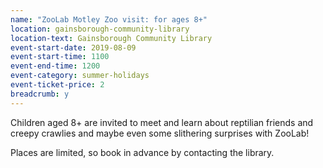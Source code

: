 ```yaml
---
name: "ZooLab Motley Zoo visit: for ages 8+"
location: gainsborough-community-library
location-text: Gainsborough Community Library
event-start-date: 2019-08-09
event-start-time: 1100
event-end-time: 1200
event-category: summer-holidays
event-ticket-price: 2
breadcrumb: y
---
```


Children aged 8+ are invited to meet and learn about reptilian friends and creepy crawlies and maybe even some slithering surprises with ZooLab!

Places are limited, so book in advance by contacting the library.
